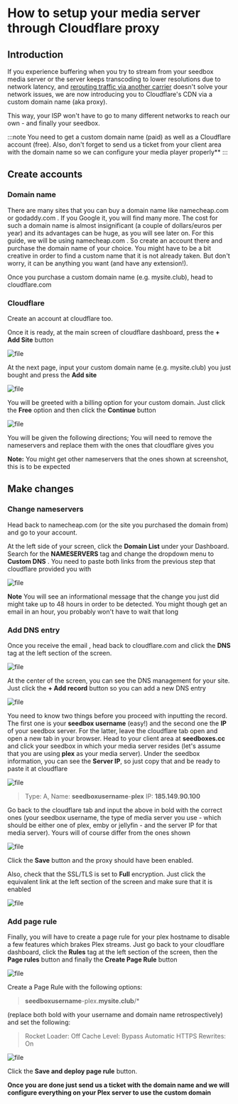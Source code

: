 # How to setup your media server through Cloudflare proxy

## Introduction
If you experience buffering when you try to stream from your seedbox media server or the server keeps transcoding to lower resolutions due to network latency, and [rerouting traffic via another carrier](./How_to_reroute_traffic_through_another_carrier_towards_your_IP_by_using_our_speedtest_and_reroute_tool.md) doesn't solve your network issues, we are now introducing you to Cloudflare's CDN via a custom domain name (aka proxy).

This way, your ISP won't have to go to many different networks to reach our own - and finally your seedbox.

:::note
You need to get a custom domain name (paid) as well as a Cloudflare account (free).
Also, don't forget to send us a ticket from your client area with the domain name so we can configure your media player properly** 
:::

## Create accounts
### Domain name
There are many sites that you can buy a domain name like namecheap.com or godaddy.com . If you Google it, you will find many more.
The cost for such a domain name is almost insignificant (a couple of dollars/euros per year) and its advantages can be huge, as you will see later on.
For this guide, we will be using namecheap.com . So create an account there and purchase the domain name of your choice. You might have to be a bit creative in order to find a custom name that it is not already taken. But don't worry, it can be anything you want (and have any extension!).

Once you purchase a custom domain name (e.g. mysite.club), head to cloudflare.com

### Cloudflare
Create an account at cloudflare too.

Once it is ready, at the main screen of cloudflare dashboard, press the **+ Add Site** button

![file](https://rapiddot-support-community-uploads.s3.amazonaws.com/uploads/image-1649410564329.14.33.jpg)

At the next page, input your custom domain name (e.g. mysite.club) you just bought and press the **Add site**

![file](https://rapiddot-support-community-uploads.s3.amazonaws.com/uploads/image-1649410611266.15.29.jpg)

You will be greeted with a billing option for your custom domain. Just click the **Free**  option and then click the **Continue** button

![file](https://rapiddot-support-community-uploads.s3.amazonaws.com/uploads/image-1649415679369.16.37.jpg)

You will be given the following directions; You will need to remove the nameservers and replace them with the ones that cloudflare gives you

**Note:** You might get other nameservers that the ones shown at screenshot, this is to be expected

## Make changes
### Change nameservers
Head back to namecheap.com (or the site you purchased the domain from) and go to your account.

At the left side of your screen, click the **Domain List** under your Dashboard. Search for the **NAMESERVERS** tag and change the dropdown menu to **Custom DNS** . You need to paste both links from the previous step that cloudflare provided you with

![file](https://rapiddot-support-community-uploads.s3.amazonaws.com/uploads/image-1649668302349.08.45.jpg)

**Note** You will see an informational message that the change you just did might take up to 48 hours in order to be detected. You might though get an email in an hour, you probably won't have to wait that long

### Add DNS entry
Once you receive the email , head back to cloudflare.com and click the **DNS** tag at the left section of the screen.

![file](https://rapiddot-support-community-uploads.s3.amazonaws.com/uploads/image-1649412568358.02.39.jpg)

At the center of the screen, you can see the DNS management for your site. Just click the **+ Add record** button so you can add a new DNS entry

![file](https://rapiddot-support-community-uploads.s3.amazonaws.com/uploads/image-1649412673976.05.18.jpg)

You need to know two things before you proceed with inputting the record. The first one is your **seedbox username** (easy!) and the second one the **IP** of your seedbox server.
For the latter, leave the cloudflare tab open and open a new tab in your browser. Head to your client area at **seedboxes.cc** and click your seedbox in which your media server resides (let's assume that you are using **plex** as your media server).
Under the seedbox information, you can see the **Server IP**, so just copy that and be ready to paste it at cloudflare

![file](https://rapiddot-support-community-uploads.s3.amazonaws.com/uploads/image-1649414842269.20.28.jpg)

> Type: A,
Name: **seedboxusername**-**plex**
IP: **185.149.90.100**

Go back to the cloudflare tab and input the above in bold with the correct ones (your seedbox username, the type of media server you use - which should be either one of plex, emby or jellyfin - and the server IP for that media server). Yours will of course differ from the ones shown

![file](https://rapiddot-support-community-uploads.s3.amazonaws.com/uploads/image-1649415076772.45.20.jpg)

Click the **Save** button and the proxy should have been enabled.

Also, check that the SSL/TLS is set to **Full** encryption. Just click the equivalent link at the left section of the screen and make sure that it is enabled

![file](https://rapiddot-support-community-uploads.s3.amazonaws.com/uploads/image-1649415498634.png)


### Add page rule

Finally, you will have to create a page rule for your plex hostname to disable a few features which brakes Plex streams.
Just go back to your cloudflare dashboard, click the **Rules** tag at the left section of the screen, then the **Page rules** button and finally the **Create Page Rule** button

![file](https://rapiddot-support-community-uploads.s3.amazonaws.com/uploads/image-1660290698798.43.10.jpg)

Create a Page Rule with the following options:

> **seedboxusername**-plex.**mysite.club**/*

(replace both bold with your username and domain name retrospectively) and set the following:

> Rocket Loader: Off
Cache Level: Bypass
Automatic HTTPS Rewrites: On

![file](https://rapiddot-support-community-uploads.s3.amazonaws.com/uploads/image-1660290889827.54.27.jpg)

Click the **Save and deploy page rule** button.

**Once you are done just send us a ticket with the domain name and we will configure everything on your Plex server to use the custom domain**